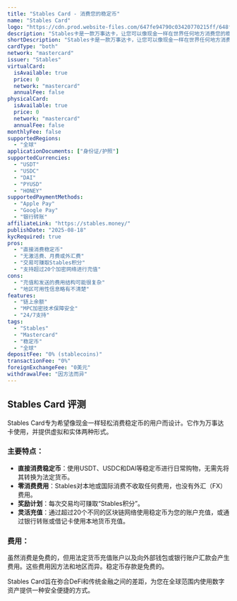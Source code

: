 ```yaml
---
title: "Stables Card - 消费您的稳定币"
name: "Stables Card"
logo: "https://cdn.prod.website-files.com/647fe94790c03420770215ff/648ffd5cf8719a50eb3647ba_webclip.png"
description: "Stables卡是一款万事达卡，让您可以像现金一样在世界任何地方消费您的稳定币。"
shortDescription: "Stables卡是一款万事达卡，让您可以像现金一样在世界任何地方消费您的稳定币。"
cardType: "both"
network: "mastercard"
issuer: "Stables"
virtualCard:
  isAvailable: true
  price: 0
  network: "mastercard"
  annualFee: false
physicalCard:
  isAvailable: true
  price: 0
  network: "mastercard"
  annualFee: false
monthlyFee: false
supportedRegions:
  - "全球"
applicationDocuments: ["身份证/护照"]
supportedCurrencies:
  - "USDT"
  - "USDC"
  - "DAI"
  - "PYUSD"
  - "HONEY"
supportedPaymentMethods:
  - "Apple Pay"
  - "Google Pay"
  - "银行转账"
affiliateLink: "https://stables.money/"
publishDate: "2025-08-18"
kycRequired: true
pros:
  - "直接消费稳定币"
  - "无激活费、月费或外汇费"
  - "交易可赚取Stables积分"
  - "支持超过20个加密网络进行充值"
cons:
  - "充值和发送的费用结构可能很复杂"
  - "地区可用性信息略有不清楚"
features:
  - "链上余额"
  - "MPC加密技术保障安全"
  - "24/7支持"
tags:
  - "Stables"
  - "Mastercard"
  - "稳定币"
  - "全球"
depositFee: "0% (stablecoins)"
transactionFee: "0%"
foreignExchangeFee: "0美元"
withdrawalFee: "因方法而异"
---
```



## Stables Card 评测

Stables Card专为希望像现金一样轻松消费稳定币的用户而设计。它作为万事达卡使用，并提供虚拟和实体两种形式。

### 主要特点：

*   **直接消费稳定币**：使用USDT、USDC和DAI等稳定币进行日常购物，无需先将其转换为法定货币。
*   **零消费费用**：Stables对本地或国际消费不收取任何费用，也没有外汇（FX）费用。
*   **奖励计划**：每次交易均可赚取“Stables积分”。
*   **灵活充值**：通过超过20个不同的区块链网络使用稳定币为您的账户充值，或通过银行转账或借记卡使用本地货币充值。

### 费用：

虽然消费是免费的，但用法定货币充值账户以及向外部钱包或银行账户汇款会产生费用。这些费用因方法和地区而异。稳定币存款是免费的。

Stables Card旨在弥合DeFi和传统金融之间的差距，为您在全球范围内使用数字资产提供一种安全便捷的方式。
